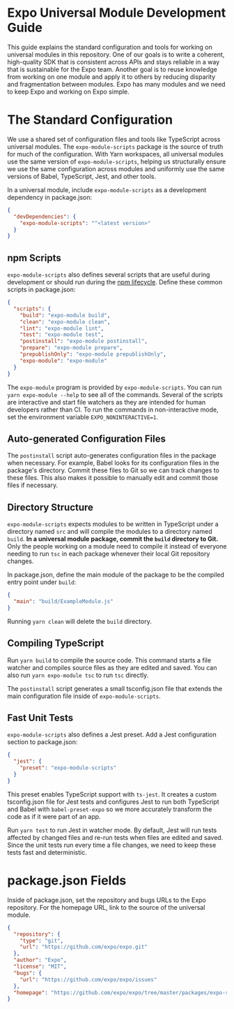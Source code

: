 # Expo Universal Module Development Guide

This guide explains the standard configuration and tools for working on universal modules in this repository. One of our goals is to write a coherent, high-quality SDK that is consistent across APIs and stays reliable in a way that is sustainable for the Expo team. Another goal is to reuse knowledge from working on one module and apply it to others by reducing disparity and fragmentation between modules. Expo has many modules and we need to keep Expo and working on Expo simple.

# The Standard Configuration

We use a shared set of configuration files and tools like TypeScript across universal modules. The `expo-module-scripts` package is the source of truth for much of the configuration. With Yarn workspaces, all universal modules use the same version of `expo-module-scripts`, helping us structurally ensure we use the same configuration across modules and uniformly use the same versions of Babel, TypeScript, Jest, and other tools.

In a universal module, include `expo-module-scripts` as a development dependency in package.json:

```json
{
  "devDependencies": {
    "expo-module-scripts": "^<latest version>"
  }
}
```

## npm Scripts

`expo-module-scripts` also defines several scripts that are useful during development or should run during the [npm lifecycle](https://docs.npmjs.com/misc/scripts). Define these common scripts in package.json:

```json
{
  "scripts": {
    "build": "expo-module build",
    "clean": "expo-module clean",
    "lint": "expo-module lint",
    "test": "expo-module test",
    "postinstall": "expo-module postinstall",
    "prepare": "expo-module prepare",
    "prepublishOnly": "expo-module prepublishOnly",
    "expo-module": "expo-module"
  }
}
```

The `expo-module` program is provided by `expo-module-scripts`. You can run `yarn expo-module --help` to see all of the commands. Several of the scripts are interactive and start file watchers as they are intended for human developers rather than CI. To run the commands in non-interactive mode, set the environment variable `EXPO_NONINTERACTIVE=1`.

## Auto-generated Configuration Files

The `postinstall` script auto-generates configuration files in the package when necessary. For example, Babel looks for its configuration files in the package's directory. Commit these files to Git so we can track changes to these files. This also makes it possible to manually edit and commit those files if necessary.

## Directory Structure

`expo-module-scripts` expects modules to be written in TypeScript under a directory named `src` and will compile the modules to a directory named `build`. **In a universal module package, commit the `build` directory to Git.** Only the people working on a module need to compile it instead of everyone needing to run `tsc` in each package whenever their local Git repository changes.

In package.json, define the main module of the package to be the compiled entry point under `build`:

```json
{
  "main": "build/ExampleModule.js"
}
```

Running `yarn clean` will delete the `build` directory.

## Compiling TypeScript

Run `yarn build` to compile the source code. This command starts a file watcher and compiles source files as they are edited and saved. You can also run `yarn expo-module tsc` to run `tsc` directly.

The `postinstall` script generates a small tsconfig.json file that extends the main configuration file inside of `expo-module-scripts`.

## Fast Unit Tests

`expo-module-scripts` also defines a Jest preset. Add a Jest configuration section to package.json:

```json
{
  "jest": {
    "preset": "expo-module-scripts"
  }
}
```

This preset enables TypeScript support with `ts-jest`. It creates a custom tsconfig.json file for Jest tests and configures Jest to run both TypeScript and Babel with `babel-preset-expo` so we more accurately transform the code as if it were part of an app.

Run `yarn test` to run Jest in watcher mode. By default, Jest will run tests affected by changed files and re-run tests when files are edited and saved. Since the unit tests run every time a file changes, we need to keep these tests fast and deterministic.

# package.json Fields

Inside of package.json, set the repository and bugs URLs to the Expo repository. For the homepage URL, link to the source of the universal module.

```json
{
  "repository": {
    "type": "git",
    "url": "https://github.com/expo/expo.git"
  },
  "author": "Expo",
  "license": "MIT",
  "bugs": {
    "url": "https://github.com/expo/expo/issues"
  },
  "homepage": "https://github.com/expo/expo/tree/master/packages/expo-sms",
}
```


